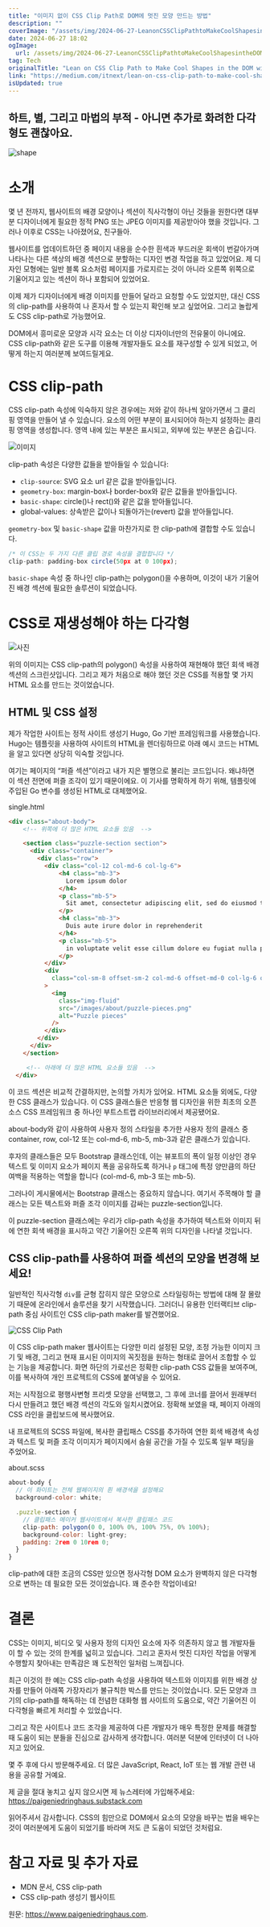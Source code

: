 ```yaml
---
title: "이미지 없이 CSS Clip Path로 DOM에 멋진 모양 만드는 방법"
description: ""
coverImage: "/assets/img/2024-06-27-LeanonCSSClipPathtoMakeCoolShapesintheDOMwithoutImages_0.png"
date: 2024-06-27 18:02
ogImage: 
  url: /assets/img/2024-06-27-LeanonCSSClipPathtoMakeCoolShapesintheDOMwithoutImages_0.png
tag: Tech
originalTitle: "Lean on CSS Clip Path to Make Cool Shapes in the DOM without Images"
link: "https://medium.com/itnext/lean-on-css-clip-path-to-make-cool-shapes-in-the-dom-without-images-209d4e7b067a"
isUpdated: true
---
```





## 하트, 별, 그리고 마법의 부적 - 아니면 추가로 화려한 다각형도 괜찮아요.

![shape](/assets/img/2024-06-27-LeanonCSSClipPathtoMakeCoolShapesintheDOMwithoutImages_0.png)

# 소개

몇 년 전까지, 웹사이트의 배경 모양이나 섹션이 직사각형이 아닌 것들을 원한다면 대부분 디자이너에게 필요한 정적 PNG 또는 JPEG 이미지를 제공받아야 했을 것입니다. 그러나 이후로 CSS는 나아졌어요, 친구들아.

<div class="content-ad"></div>

웹사이트를 업데이트하던 중 페이지 내용을 순수한 흰색과 부드러운 회색이 번갈아가며 나타나는 다른 색상의 배경 섹션으로 분할하는 디자인 변경 작업을 하고 있었어요. 제 디자인 모형에는 일반 블록 요소처럼 페이지를 가로지르는 것이 아니라 오른쪽 위쪽으로 기울어지고 있는 섹션이 하나 포함되어 있었어요.

이제 제가 디자이너에게 배경 이미지를 만들어 달라고 요청할 수도 있었지만, 대신 CSS의 clip-path를 사용하여 나 혼자서 할 수 있는지 확인해 보고 싶었어요. 그리고 놀랍게도 CSS clip-path로 가능했어요.

DOM에서 흥미로운 모양과 시각 요소는 더 이상 디자이너만의 전유물이 아니에요. CSS clip-path와 같은 도구를 이용해 개발자들도 요소를 재구성할 수 있게 되었고, 어떻게 하는지 여러분께 보여드릴게요.

# CSS clip-path

<div class="content-ad"></div>

CSS clip-path 속성에 익숙하지 않은 경우에는 저와 같이 하나씩 알아가면서 그 클리핑 영역을 만들어 낼 수 있습니다. 요소의 어떤 부분이 표시되어야 하는지 설정하는 클리핑 영역을 생성합니다. 영역 내에 있는 부분은 표시되고, 외부에 있는 부분은 숨깁니다.

![이미지](/assets/img/2024-06-27-LeanonCSSClipPathtoMakeCoolShapesintheDOMwithoutImages_1.png)

clip-path 속성은 다양한 값들을 받아들일 수 있습니다:

- `clip-source`: SVG 요소 url 같은 값을 받아들입니다.
- `geometry-box`: margin-box나 border-box와 같은 값들을 받아들입니다.
- `basic-shape`: circle()나 rect()와 같은 값을 받아들입니다.
- global-values: 상속받은 값이나 되돌아가는(revert) 값을 받아들입니다.

<div class="content-ad"></div>

`geometry-box` 및 `basic-shape` 값을 마찬가지로 한 clip-path에 결합할 수도 있습니다.

```js
/* 이 CSS는 두 가지 다른 클립 경로 속성을 결합합니다 */
clip-path: padding-box circle(50px at 0 100px);
```

`basic-shape` 속성 중 하나인 clip-path는 polygon()을 수용하며, 이것이 내가 기울어진 배경 섹션에 필요한 솔루션이 되었습니다.

# CSS로 재생성해야 하는 다각형

<div class="content-ad"></div>


![사진](/assets/img/2024-06-27-LeanonCSSClipPathtoMakeCoolShapesintheDOMwithoutImages_2.png)

위의 이미지는 CSS clip-path의 polygon() 속성을 사용하여 재현해야 했던 회색 배경 섹션의 스크린샷입니다. 그리고 제가 처음으로 해야 했던 것은 CSS를 적용할 몇 가지 HTML 요소를 만드는 것이었습니다.

## HTML 및 CSS 설정

제가 작업한 사이트는 정적 사이트 생성기 Hugo, Go 기반 프레임워크를 사용했습니다. Hugo는 템플릿을 사용하여 사이트의 HTML을 렌더링하므로 아래 예시 코드는 HTML을 알고 있다면 상당히 익숙할 것입니다.


<div class="content-ad"></div>

여기는 페이지의 “퍼즐 섹션”이라고 내가 지은 별명으로 불리는 코드입니다. 왜냐하면 이 섹션 전면에 퍼즐 조각이 있기 때문이에요. 이 기사를 명확하게 하기 위해, 템플릿에 주입된 Go 변수를 생성된 HTML로 대체했어요.

single.html

```html
<div class="about-body">
    <!-- 위쪽에 더 많은 HTML 요소들 있음  -->

    <section class="puzzle-section section">
      <div class="container">
        <div class="row">
          <div class="col-12 col-md-6 col-lg-6">
              <h4 class="mb-3">
                Lorem ipsum dolor
              </h4>
              <p class="mb-5">
                Sit amet, consectetur adipiscing elit, sed do eiusmod tempor incididunt ut labore et dolore magna aliqua. Ut enim ad minim veniam, quis nostrud exercitation ullamco laboris nisi ut aliquip ex ea commodo consequat. Ipsum dolor sit amet consectetur adipiscing elit pellentesque.
              </p>
              <h4 class="mb-3">
                Duis aute irure dolor in reprehenderit
              </h4>
              <p class="mb-5">
                in voluptate velit esse cillum dolore eu fugiat nulla pariatur. Excepteur sint occaecat cupidatat non proident, sunt in culpa qui officia deserunt mollit anim id est laborum. Consectetur adipiscing elit pellentesque habitant morbi tristique senectus et.
              </p>
          </div>
          <div
            class="col-sm-8 offset-sm-2 col-md-6 offset-md-0 col-lg-6 offset-lg-0"
          >
            <img
              class="img-fluid"
              src="/images/about/puzzle-pieces.png"
              alt="Puzzle pieces"
            />
          </div>
        </div>
      </div>
    </section>

     <!-- 아래에 더 많은 HTML 요소들 있음  -->
  </div>
```

이 코드 섹션은 비교적 간결하지만, 논의할 가치가 있어요. HTML 요소들 외에도, 다양한 CSS 클래스가 있습니다. 이 CSS 클래스들은 반응형 웹 디자인을 위한 최초의 오픈 소스 CSS 프레임워크 중 하나인 부트스트랩 라이브러리에서 제공됐어요.

<div class="content-ad"></div>

about-body와 같이 사용하여 사용자 정의 스타일을 추가한 사용자 정의 클래스 중 container, row, col-12 또는 col-md-6, mb-5, mb-3과 같은 클래스가 있습니다.

후자의 클래스들은 모두 Bootstrap 클래스인데, 이는 뷰포트의 폭이 일정 이상인 경우 텍스트 및 이미지 요소가 페이지 폭을 공유하도록 하거나 `p` 태그에 특정 양만큼의 하단 여백을 적용하는 역할을 합니다 (col-md-6, mb-3 또는 mb-5).

그러나이 게시물에서는 Bootstrap 클래스는 중요하지 않습니다. 여기서 주목해야 할 클래스는 모든 텍스트와 퍼즐 조각 이미지를 감싸는 puzzle-section입니다.

이 puzzle-section 클래스에는 우리가 clip-path 속성을 추가하여 텍스트와 이미지 뒤에 연한 회색 배경을 표시하고 약간 기울어진 오른쪽 위의 디자인을 나타낼 것입니다.

<div class="content-ad"></div>

## CSS clip-path를 사용하여 퍼즐 섹션의 모양을 변경해 보세요!

일반적인 직사각형 `div`를 균형 잡히지 않은 모양으로 스타일링하는 방법에 대해 잘 몰랐기 때문에 온라인에서 솔루션을 찾기 시작했습니다. 그러더니 유용한 인터랙티브 clip-path 중심 사이트인 CSS clip-path maker를 발견했어요.

![CSS Clip Path](/assets/img/2024-06-27-LeanonCSSClipPathtoMakeCoolShapesintheDOMwithoutImages_3.png)

이 CSS clip-path maker 웹사이트는 다양한 미리 설정된 모양, 조정 가능한 이미지 크기 및 배경, 그리고 현재 표시된 이미지의 꼭짓점을 원하는 형태로 끌어서 조합할 수 있는 기능을 제공합니다. 화면 하단의 가로선은 정확한 clip-path CSS 값들을 보여주며, 이를 복사하여 개인 프로젝트의 CSS에 붙여넣을 수 있어요.

<div class="content-ad"></div>

저는 시작점으로 평행사변형 프리셋 모양을 선택했고, 그 후에 코너를 끌어서 원래부터 다시 만들려고 했던 배경 섹션의 각도와 일치시켰어요. 정확해 보였을 때, 페이지 아래의 CSS 라인을 클립보드에 복사했어요.

내 프로젝트의 SCSS 파일에, 복사한 클립패스 CSS를 추가하여 연한 회색 배경색 속성과 텍스트 및 퍼즐 조각 이미지가 페이지에서 숨쉴 공간을 가질 수 있도록 일부 패딩을 주었어요.

about.scss

```js
about-body {
  // 이 화이트는 전체 웹페이지의 흰 배경색을 설정해요
  background-color: white; 

  .puzzle-section {
    // 클립패스 메이커 웹사이트에서 복사한 클립패스 코드
    clip-path: polygon(0 0, 100% 0%, 100% 75%, 0% 100%);
    background-color: light-grey;
    padding: 2rem 0 10rem 0;
  }
}
```

<div class="content-ad"></div>

clip-path에 대한 조금의 CSS만 있으면 정사각형 DOM 요소가 완벽하지 않은 다각형으로 변하는 데 필요한 모든 것이었습니다. 꽤 준수한 작업이네요!

# 결론

CSS는 이미지, 비디오 및 사용자 정의 디자인 요소에 자주 의존하지 않고 웹 개발자들이 할 수 있는 것의 한계를 넓히고 있습니다. 그리고 혼자서 멋진 디자인 작업을 어떻게 수행할지 찾아내는 만족감은 꽤 도전적인 일처럼 느껴집니다.

최근 이것의 한 예는 CSS clip-path 속성을 사용하여 텍스트와 이미지를 위한 배경 상자를 만들어 아래쪽 가장자리가 불규칙한 박스를 만드는 것이었습니다. 모든 모양과 크기의 clip-path를 해독하는 데 전념한 대화형 웹 사이트의 도움으로, 약간 기울어진 이 다각형을 빠르게 처리할 수 있었습니다.

<div class="content-ad"></div>

그리고 작은 사이트나 코드 조각을 제공하여 다른 개발자가 매우 특정한 문제를 해결할 때 도움이 되는 분들을 진심으로 감사하게 생각합니다. 여러분 덕분에 인터넷이 더 나아지고 있어요.

몇 주 후에 다시 방문해주세요. 더 많은 JavaScript, React, IoT 또는 웹 개발 관련 내용을 공유할 거예요.

제 글을 절대 놓치고 싶지 않으시면 제 뉴스레터에 가입해주세요: https://paigeniedringhaus.substack.com

읽어주셔서 감사합니다. CSS의 힘만으로 DOM에서 요소의 모양을 바꾸는 법을 배우는 것이 여러분에게 도움이 되었기를 바라며 저도 큰 도움이 되었던 것처럼요.

<div class="content-ad"></div>

# 참고 자료 및 추가 자료

- MDN 문서, CSS clip-path
- CSS clip-path 생성기 웹사이트

원문: https://www.paigeniedringhaus.com.